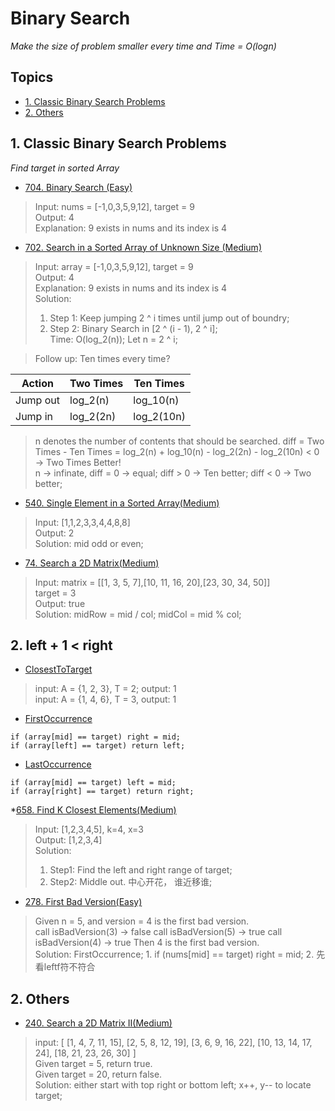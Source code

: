 # Binary Search 
*Make the size of problem smaller every time and Time = O(logn)*

## Topics
* [1. Classic Binary Search Problems](#1-classic-bianry-search-problems)  
* [2. Others](#2-others)

## 1. Classic Binary Search Problems
*Find target in sorted Array*  

* [704. Binary Search (Easy)](https://leetcode.com/problems/binary-search/)  
> Input: nums = [-1,0,3,5,9,12], target = 9   
> Output: 4   
> Explanation: 9 exists in nums and its index is 4    

* [702. Search in a Sorted Array of Unknown Size (Medium)](https://leetcode.com/problems/search-in-a-sorted-array-of-unknown-size/) 
> Input: array = [-1,0,3,5,9,12], target = 9  
> Output: 4  
> Explanation: 9 exists in nums and its index is 4  
> Solution:   
> 1. Step 1: Keep jumping 2 ^ i times until jump out of boundry;  
> 2. Step 2: Binary Search in [2 ^ (i - 1), 2 ^ i];   
> Time: O(log_2(n)); Let n = 2 ^ i;  
  
  
> Follow up: Ten times every time?   

Action | Two Times | Ten Times  
------------ | ------------ | -------------  
Jump out | log_2(n) | log_10(n)   
Jump in | log_2(2n) |  log_2(10n)  
> n denotes the number of contents that should be searched. 
> diff = Two Times - Ten Times = log_2(n) + log_10(n) - log_2(2n) - log_2(10n)  < 0  -> Two Times Better!  
> n -> infinate, diff = 0 ->  equal; diff > 0 -> Ten better; diff < 0 -> Two better;  


* [540. Single Element in a Sorted Array(Medium)](https://leetcode.com/problems/single-element-in-a-sorted-array/)   
> Input: [1,1,2,3,3,4,4,8,8]  
> Output: 2  
> Solution: mid odd or even;  

* [74. Search a 2D Matrix(Medium)](https://leetcode.com/problems/search-a-2d-matrix/)   
> Input: matrix = [[1,   3,  5,  7],[10, 11, 16, 20],[23, 30, 34, 50]]    
> target = 3  
> Output: true  
> Solution: midRow = mid / col; midCol = mid % col;  


## 2. left + 1 < right  

* [ClosestToTarget](https://github.com/EhomeBurning/Leetcode_Java/blob/master/Tags/Binary%20Search/ClosestInSortedArray.java)
> input: A = {1, 2, 3}, T = 2; output: 1   
> input: A = {1, 4, 6}, T = 3, output: 1   

* [FirstOccurrence](https://github.com/EhomeBurning/Leetcode_Java/blob/master/Tags/Binary%20Search/FirstOccurrence.java)
```
if (array[mid] == target) right = mid;
if (array[left] == target) return left; 
```


* [LastOccurrence](https://github.com/EhomeBurning/Leetcode_Java/blob/master/Tags/Binary%20Search/LastOccurrence.java)
```
if (array[mid] == target) left = mid;
if (array[right] == target) return right; 
```

*[658. Find K Closest Elements(Medium)](https://leetcode.com/problems/find-k-closest-elements/)
> Input: [1,2,3,4,5], k=4, x=3  
> Output: [1,2,3,4]  
> Solution:   
> 1. Step1: Find the left and right range of target;  
> 2. Step2: Middle out. 中心开花， 谁近移谁;   


* [278. First Bad Version(Easy)](https://leetcode.com/problems/first-bad-version/)  
> Given n = 5, and version = 4 is the first bad version.  
> call isBadVersion(3) -> false
> call isBadVersion(5) -> true
> call isBadVersion(4) -> true
> Then 4 is the first bad version.  
> Solution: FirstOccurrence; 1. if (nums[mid] == target) right = mid;  2. 先看leftf符不符合      



## 2. Others

* [240. Search a 2D Matrix II(Medium)](https://leetcode.com/problems/search-a-2d-matrix-ii/)  
> input: [
[1,   4,  7, 11, 15],
[2,   5,  8, 12, 19],
[3,   6,  9, 16, 22],
[10, 13, 14, 17, 24],
[18, 21, 23, 26, 30]
]  
> Given target = 5, return true.  
> Given target = 20, return false.  
> Solution: either start with top right or bottom left; x++, y-- to locate target;  










